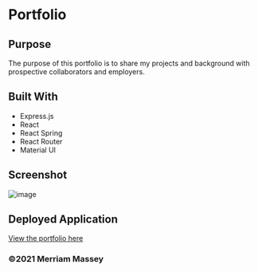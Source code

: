 # Portfolio

## Purpose

The purpose of this portfolio is to share my projects and background with prospective collaborators and employers.

## Built With

- Express.js
- React
- React Spring
- React Router
- Material UI

## Screenshot

![image](https://user-images.githubusercontent.com/77468612/122699291-fc9cd600-d1fd-11eb-9146-eaa033140222.png)

## Deployed Application

[View the portfolio here](https://merriammassey.github.io/portfolio/)

### ©️2021 Merriam Massey
